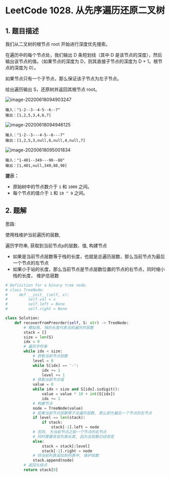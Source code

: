 # LeetCode 1028. 从先序遍历还原二叉树

## 1. 题目描述

我们从二叉树的根节点 root 开始进行深度优先搜索。

在遍历中的每个节点处，我们输出 D 条短划线（其中 D 是该节点的深度），然后输出该节点的值。（如果节点的深度为 D，则其直接子节点的深度为 D + 1。根节点的深度为 0）。

如果节点只有一个子节点，那么保证该子节点为左子节点。

给出遍历输出 S，还原树并返回其根节点 root。

![image-20200618094903247](C:\Users\Administrator\AppData\Roaming\Typora\typora-user-images\image-20200618094903247.png)

```
输入："1-2--3--4-5--6--7"
输出：[1,2,5,3,4,6,7]
```

![image-20200618094946125](C:\Users\Administrator\AppData\Roaming\Typora\typora-user-images\image-20200618094946125.png)

```
输入："1-2--3---4-5--6---7"
输出：[1,2,5,3,null,6,null,4,null,7]
```

![image-20200618095001834](C:\Users\Administrator\AppData\Roaming\Typora\typora-user-images\image-20200618095001834.png)

```
输入："1-401--349---90--88"
输出：[1,401,null,349,88,90]
```

**提示：**

- 原始树中的节点数介于 `1` 和 `1000` 之间。
- 每个节点的值介于 `1` 和 `10 ^ 9` 之间。

## 2. 题解

思路: 

使用栈维护当前遍历的层数,

遍历字符串, 获取到当前节点p的层数、值, 构建节点

- 如果是当前节点层数等于栈的长度，也就是总遍历层数，那么当前节点为最后一个节点的左节点
- 如果小于站的长度，那么当前节点是节点层数位置的节点的右节点，同时缩小栈的长度， 维护总层数

```python
# Definition for a binary tree node.
# class TreeNode:
#     def __init__(self, x):
#         self.val = x
#         self.left = None
#         self.right = None

class Solution:
    def recoverFromPreorder(self, S: str) -> TreeNode:
        # 模拟栈, 栈的长度代表当前遍历的层数
        stack = []
        size = len(S)
        idx = 0
        # 遍历字符串
        while idx < size:
            # 获取当前节点层数
            level = 0
            while S[idx] == '-':
                idx += 1
                level += 1
            # 获取当前节点值
            value = 0
            while idx < size and S[idx].isdigit():
                value = value * 10 + int(S[idx])
                idx += 1
            # 构建节点
            node = TreeNode(value)
            # 如果当前节点层数等于总遍历层数, 那么即为最后一个节点的左节点
            if level == len(stack):
                if stack:
                    stack[-1].left = node
            # 否则, 为当前节点之前一个节点的右节点
            # 同时需要改变列表长度, 因为总层数已经改变
            else:
                stack = stack[:level]
                stack[-1].right = node
            # 将当前列表追加到列表中, 维护层数
            stack.append(node)
        # 返回头结点
        return stack[0]
```

